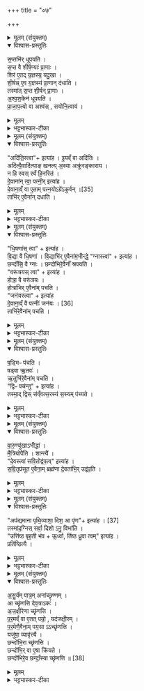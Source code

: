 +++
title = "०७"

+++

<details><summary>मूलम् (संयुक्तम्)</summary>

स॒प्तभि॑र्धूपयति स॒प्त वै शी॑र्ष॒ण्याः॑ प्रा॒णाश्शिर॑ ए॒तद्य॒ज्ञस्य॒ यदु॒खा शी॒र्षन्ने॒व य॒ज्ञस्य॑ प्रा॒णान्द॑धाति॒ तस्मा॑त्स॒प्त शी॒र्षन्प्रा॒णा अ॑श्वश॒केन॑ धूपयति प्राजाप॒त्यो वा अश्व॑स्सयोनि॒त्वाय ।  
</details>

<details open><summary>विश्वास-प्रस्तुतिः</summary>

स॒प्तभि॑र् धूपयति ।  
स॒प्त वै शी॑र्ष॒ण्याः॑ प्रा॒णाः ।  
शिर॑ ए॒तद् य॒ज्ञस्य॒ यदु॒खा ।  
शी॒र्षन्न् ए॒व य॒ज्ञस्य॑ प्रा॒णान् द॑धाति ।  
तस्मा॑त् स॒प्त शी॒र्षन् प्रा॒णाः ।  
अ॒श्व॒श॒केन॑ धूपयति ।  
प्रा॒जा॒प॒त्यो वा अश्व॑स् , सयोनि॒त्वाय॑ ।  
</details>

<details><summary>मूलम्</summary>

स॒प्तभि॑र् धूपयति ।  
स॒प्त वै शी॑र्ष॒ण्याः॑ प्रा॒णाः ।  
शिर॑ ए॒तद् य॒ज्ञस्य॒ यदु॒खा ।  
शी॒र्षन्न् ए॒व य॒ज्ञस्य॑ प्रा॒णान् द॑धाति ।  
तस्मा॑त् स॒प्त शी॒र्षन् प्रा॒णाः ।  
अ॒श्व॒श॒केन॑ धूपयति ।  
प्रा॒जा॒प॒त्यो वा अश्व॑स् , सयोनि॒त्वाय॑ ।  
</details>

<details><summary>भट्टभास्कर-टीका</summary>

1सप्तभिरिति ॥ 'वसवस्त्वा धूपयन्तु' इत्यादिभिः अश्वशकेन दीप्तेन उखां धूपयति । झल्युपोत्तमस्य उदात्तत्वम् । सप्त वा इति । चक्षुषी श्रोत्रे नासिके आस्यमिति । 'ये च तद्धिते' इति शीर्षन्भावः । शिर इति प्राधान्यात् । शीर्षन्निति । 'सुपां सुलुक्' इति ङेर्लुक् । 'शीर्षन् छन्दसि' इति शीर्षन्नादेशः । अश्वशकेनेत्यादि । शकं वालम् । शकृदित्येके । योनिः कारणं सर्वस्य प्रजापतिस्तेन सहितं धूपनं भवति ॥
</details>

<details><summary>मूलम् (संयुक्तम्)</summary>

अदि॑ति॒स्त्वेत्या॑हे॒यव्ँ वा अदि॑ति॒रदि॑त्यै॒वादि॑त्याङ्खनत्य॒स्या अक्रू॑रङ्काराय॒ न हि स्वस्स्वँ हि॒नस्ति॑ दे॒वाना॑न्त्वा॒ पत्नी॒रित्या॑ह दे॒वाना॑म् [35]  
वा ए॒ताम्पत्न॒योऽग्रे॑ऽकुर्व॒न्ताभि॑रे॒वैना॑न्दधाति
</details>

<details open><summary>विश्वास-प्रस्तुतिः</summary>

"अदि॑ति॒स्त्वा"+ इत्या॑ह । इ॒यव्ँ वा अदि॑तिः ।  
अदि॑त्यै॒वादि॑त्याङ् खनत्य् अ॒स्या अक्रू॑रङ्काराय ।  
न हि स्वस् स्वँ हि॒नस्ति॑ ।  
दे॒वाना॑न् त्वा॒ पत्नी॒र् इत्या॑ह ।  
दे॒वाना॒व्ँ वा ए॒ताम् पत्न॒योऽग्रे॑ऽकुर्वन् ।[35]  
ताभि॑र् ए॒वैना॑न् दधाति ।  
</details>

<details><summary>मूलम्</summary>

"अदि॑ति॒स्त्वा"+ इत्या॑ह । इ॒यव्ँ वा अदि॑तिः ।  
अदि॑त्यै॒वादि॑त्याङ् खनत्य् अ॒स्या अक्रू॑रङ्काराय ।  
न हि स्वस् स्वँ हि॒नस्ति॑ ।  
दे॒वाना॑न् त्वा॒ पत्नी॒र् इत्या॑ह ।  
दे॒वाना॒व्ँ वा ए॒ताम् पत्न॒योऽग्रे॑ऽकुर्वन् ।[35]  
ताभि॑र् ए॒वैना॑न् दधाति ।  
</details>

<details><summary>भट्टभास्कर-टीका</summary>

2अदितिस्त्वेति ॥ अवटं खानयति पृथिव्या अक्रूरंकारणार्थं पृथिव्यैव पृथिवीं चखानेति न हि आत्मानं हिनस्ति । तेनाध्वर्योर्नापराधः । करोतेः छान्दसः खञ् । 'देवानां त्वा' इत्यवटे उखां प्रवृणक्ति पत्नय इति । छान्दसं ङीपो ह्रस्वत्वम् ॥
</details>

<details><summary>मूलम् (संयुक्तम्)</summary>

धि॒षणा॒स्त्वेत्या॑ह वि॒द्या वै धि॒षणा॑ वि॒द्याभि॑रे॒वैना॑म॒भीन्द्धे॒ ग्नास्त्वेत्या॑ह॒ छन्दाँ॑सि॒ वै ग्नाश्छन्दो॑भिरे॒वैनाँ॑ श्रपयति॒ वरू॑त्रय॒स्त्वेत्या॑ह॒ होत्रा॒ वै वरू॑त्रयो॒ होत्रा॑भिरे॒वैना॑म्पचति॒ जन॑य॒स्त्वेत्या॑ह दे॒वाना॒व्ँवै पत्नीः॑ [36]  
जन॑य॒स्ताभि॑रे॒वैना॑म्पचति
</details>

<details open><summary>विश्वास-प्रस्तुतिः</summary>

"धि॒षणा॑स् त्वा" + इत्या॑ह ।   
वि॒द्या वै धि॒षणा॑ । वि॒द्याभि॑र् ए॒वैना॑म॒भीन्द्धे॒
"ग्नास्त्वा॑" + इत्या॑ह ।  
छन्दाँ॑सि॒ वै ग्नाः ।  छन्दो॑भिरे॒वैनाँ॑ श्रपयति ।  
"वरू॑त्रयस् त्वा" + इत्या॑ह ।  
होत्रा॒ वै वरू॑त्रयः ।   
होत्रा॑भिर् ए॒वैना॑म् पचति ।  
"जन॑यस्त्वा" + इत्या॑ह  
दे॒वाना॒व्ँ वै पत्नीः॑  जन॑यः । [36]   
ताभि॑रे॒वैना॑म् पचति ।  
</details>

<details><summary>मूलम्</summary>

"धि॒षणा॑स् त्वा" + इत्या॑ह ।   
वि॒द्या वै धि॒षणा॑ । वि॒द्याभि॑र् ए॒वैना॑म॒भीन्द्धे॒
"ग्नास्त्वा॑" + इत्या॑ह ।  
छन्दाँ॑सि॒ वै ग्नाः ।  छन्दो॑भिरे॒वैनाँ॑ श्रपयति ।  
"वरू॑त्रयस् त्वा" + इत्या॑ह ।  
होत्रा॒ वै वरू॑त्रयः ।   
होत्रा॑भिर् ए॒वैना॑म् पचति ।  
"जन॑यस्त्वा" + इत्या॑ह  
दे॒वाना॒व्ँ वै पत्नीः॑  जन॑यः । [36]   
ताभि॑रे॒वैना॑म् पचति ।  
</details>

<details><summary>भट्टभास्कर-टीका</summary>

3धिषणास्त्वेति पुरस्ताद्दीपयति ॥ धिषणा इति । 'धृषेर्धिष्च संज्ञायाम्' इति क्युप्रत्ययः । ग्नास्त्वेति । दक्षिणत उपोषति । वरूत्रय इति । तृचि ग्रसितस्कभितादौ निपात्यते । छान्दसं ङीपो ह्रस्वत्वम् । होत्रादयः सप्त होत्राः । जनयस्त्वेति उत्तरतः । पत्नीरिति । 'वा छन्दसि' इति पूर्वसवर्णदीर्घत्वम् । अत्र वरूत्रय इति युष्मच्छब्दोपादानेन 'त्वा देवी' इत्यादेः उभयत्र सम्बन्धं दर्शयति ॥
</details>

<details><summary>मूलम् (संयुक्तम्)</summary>

ष॒ड्भिᳶ प॑चति॒ षड्वा ऋ॒तव॑ ऋ॒तुभि॑रे॒वैना॑म्पचति॒ द्विᳶ पच॒न्त्वित्या॑ह॒ तस्मा॒द्द्विस्स॑व्ँवत्स॒रस्य॑ स॒स्यम्प॑च्यते
</details>

<details open><summary>विश्वास-प्रस्तुतिः</summary>

ष॒ड्भिᳶ प॑चति ।  
षड्वा ऋ॒तवः॑ ।  
ऋ॒तुभि॑रे॒वैना॑म् पचति ।  
"द्विᳶ पच॑न्तु" + इत्या॑ह ।  
तस्मा॒द् द्विस् स॑व्ँवत्स॒रस्य॑ स॒स्यम् प॑च्यते ।  
</details>

<details><summary>मूलम्</summary>

ष॒ड्भिᳶ प॑चति ।  
षड्वा ऋ॒तवः॑ ।  
ऋ॒तुभि॑रे॒वैना॑म् पचति ।  
"द्विᳶ पच॑न्तु" + इत्या॑ह ।  
तस्मा॒द् द्विस् स॑व्ँवत्स॒रस्य॑ स॒स्यम् प॑च्यते ।  
</details>

<details><summary>भट्टभास्कर-टीका</summary>

4षड्भिरिति ।'अदितिस्त्वा' इत्याद्यैः 'जनयस्त्वा' इत्यन्तैः । उदकाभरणावटखननस्यापि यागार्थत्वात् । 'षट्त्रिचतुर्भ्यः' इति विभक्तेरुदात्तत्वम् । द्विरिति । पञ्चमषष्ठयोः । पचन्त्विति द्विराहेति नानावाक्यत्वात् निघाताभावः, समानवाक्ये पदात्परस्य निघातादिविधानात् । पच्यत इति कर्मकर्तरि यक् ॥
</details>

<details><summary>मूलम् (संयुक्तम्)</summary>

वारु॒ण्यु॑खाभीद्धा॑ मै॒त्रियोपै॑ति॒ शान्त्यै॑ दे॒वस्त्वा॑ सवि॒तोद्व॑प॒त्वित्या॑ह सवि॒तृप्र॑सूत ए॒वैना॒म्ब्रह्म॑णा दे॒वता॑भि॒रुद्व॑प॒त्य्
</details>


<details open><summary>विश्वास-प्रस्तुतिः</summary>

वा॒रु॒ण्यु॑खाऽभीद्धा॑ ।  
मै॒त्रियोपै॑ति ।  शान्त्यै॑ ।  
"दे॒वस्त्वा॑ सवि॒तोद्व॑प॒त्व्" इत्या॑ह ।  
स॒वि॒तृप्र॑सूत ए॒वैना॒म् ब्रह्म॑णा दे॒वता॑भि॒र् उद्व॑प॒ति ।  

</details>

<details><summary>मूलम्</summary>

वा॒रु॒ण्यु॑खाऽभीद्धा॑ ।  
मै॒त्रियोपै॑ति ।  शान्त्यै॑ ।  
"दे॒वस्त्वा॑ सवि॒तोद्व॑प॒त्व्" इत्या॑ह ।  
स॒वि॒तृप्र॑सूत ए॒वैना॒म् ब्रह्म॑णा दे॒वता॑भि॒र् उद्व॑प॒ति ।  

</details>

<details><summary>भट्टभास्कर-टीका</summary>

5वारुणी वरुणिमन् वरुणस्वभावान्मैत्र्येति । अभीद्धेति । इतरमुखां मित्रो भवति [मित्रो भव' इति] परिगृह्णाति न 'वरुणः' इति । तेन वरुणगृहीतत्वाभावः । देवसवेति मुख्याया उखायाः अङ्गानि अनूद्वपति ॥
</details>

<details><summary>मूलम् (संयुक्तम्)</summary>

अप॑द्यमाना पृथि॒व्याशा॒ दिश॒ आ पृ॑ण [37]  
इत्या॑ह॒ तस्मा॑द॒ग्निस्सर्वा॒ दिशोऽनु॒ वि भा॒त्युत्ति॑ष्ठ बृह॒ती भ॑वो॒र्ध्वा ति॑ष्ठ ध्रु॒वा त्वमित्या॑ह॒ प्रति॑ष्ठित्या
</details>

<details open><summary>विश्वास-प्रस्तुतिः</summary>

"अप॑द्यमाना पृथि॒व्याशा॒ दिश॒ आ पृ॑ण"+ इत्या॑ह । [37]   
तस्मा॑द॒ग्निस् सर्वा॒ दिशो ऽनु॒ विभा॑ति ।  
"उत्ति॑ष्ठ बृह॒ती भ॑व + ऊ॒र्ध्वा, ति॑ष्ठ ध्रु॒वा त्वम्" इत्या॑ह ।  
प्रति॑ष्ठित्यै ।  
</details>

<details><summary>मूलम्</summary>

"अप॑द्यमाना पृथि॒व्याशा॒ दिश॒ आ पृ॑ण"+ इत्या॑ह । [37]   
तस्मा॑द॒ग्निस् सर्वा॒ दिशो ऽनु॒ विभा॑ति ।  
"उत्ति॑ष्ठ बृह॒ती भ॑व + ऊ॒र्ध्वा, ति॑ष्ठ ध्रु॒वा त्वम्" इत्या॑ह ।  
प्रति॑ष्ठित्यै ।  
</details>

<details><summary>भट्टभास्कर-टीका</summary>

6अपद्यमानेति ॥ पूर्वेणार्धर्चेन अशने प्रतिष्ठापयति, उत्तरेण च श्रपयति ॥
</details>

<details><summary>मूलम् (संयुक्तम्)</summary>

असु॒र्य॑म्पात्र॒मना॑च्छृण्ण॒मा च्छृ॑णत्ति देव॒त्राक॑रजक्षी॒रेणा च्छृ॑णत्ति पर॒मव्ँवा ए॒तत्पयो॒ यद॑जक्षी॒रम्प॑र॒मेणै॒वैना॒म्पय॒सा च्छृ॑णत्ति॒ यजु॑षा॒ व्यावृ॑त्त्यै॒ छन्दो॑भि॒रा च्छृ॑णत्ति॒ छन्दो॑भि॒र्वा ए॒षा क्रि॑यते॒ छन्दो॑भिरे॒व छन्दाँ॒स्या च्छृ॑णत्ति ॥ [38]  
</details>

<details open><summary>विश्वास-प्रस्तुतिः</summary>

अ॒सु॒र्य॑म् पात्र॒म् अना॑च्छृण्णम् ।  
आ च्छृ॑णत्ति देव॒त्राऽकः॑ ।  
अ॒ज॒क्षी॒रेणा च्छृ॑णत्ति ।  
प॒र॒मव्ँ वा ए॒तत् पयो॒ , यद॑जक्षी॒रम् ।  
प॒र॒मेणै॒वैना॒म् पय॒सा ऽऽच्छृ॑णत्ति ।  
यजु॑षा॒  व्यावृ॑त्त्यै ।  
छन्दो॑भि॒रा च्छृ॑णत्ति ।  
छन्दो॑भि॒र् वा ए॒षा क्रि॑यते ।  
छन्दो॑भिरे॒व छन्दाँ॒स्या च्छृ॑णत्ति ॥ [38]  
</details>

<details><summary>मूलम्</summary>

अ॒सु॒र्य॑म् पात्र॒म् अना॑च्छृण्णम् ।  
आ च्छृ॑णत्ति देव॒त्राऽकः॑ ।  
अ॒ज॒क्षी॒रेणा च्छृ॑णत्ति ।  
प॒र॒मव्ँ वा ए॒तत् पयो॒ , यद॑जक्षी॒रम् ।  
प॒र॒मेणै॒वैना॒म् पय॒सा ऽऽच्छृ॑णत्ति ।  
यजु॑षा॒  व्यावृ॑त्त्यै ।  
छन्दो॑भि॒रा च्छृ॑णत्ति ।  
छन्दो॑भि॒र् वा ए॒षा क्रि॑यते ।  
छन्दो॑भिरे॒व छन्दाँ॒स्या च्छृ॑णत्ति ॥ [38]  
</details>

<details><summary>भट्टभास्कर-टीका</summary>

7असुर्यमिति ॥ अनाच्छृण्णं यदभीद्धं पात्रं पयःप्रभृत्यासेचनेन दीप्तं तदसुर्यं असुरस्य स्वाम्यात् । 'असुररय स्वम्' इति यत् । उ छृदिर् दीप्तिदीपनयोः, रौधादिकः ।आछृणत्ति छागादिपयसा दीपयति उखाम् । देवत्राऽकरिति । देवाधीनमेव करोति । 'देये त्रा च' इति त्राप्रत्ययः । करोतेः छान्दसे लुङि 'मन्त्रे घस' इति च्लेर्लुक् । परमेणेति । परमं पयोऽमृतम् । यजुषेति । आच्छृणत्तीत्येव 'वसवस्त्वा'च्छृन्दन्तु' इत्यादिकेन । छन्दोभिर्वा एषा क्रियत इति । 'वसवस्त्वा कृण्वन्तु' इति ॥

इति पञ्चमे प्रथमे सप्तमोऽनुवाकः ॥  
</details>
